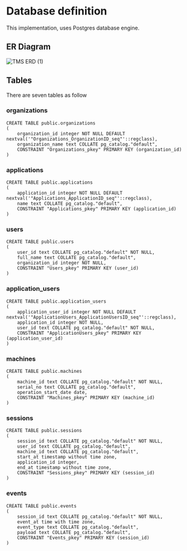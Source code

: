 # Database definition
This implementation, uses Postgres database engine.

## ER Diagram

![TMS ERD (1)](https://user-images.githubusercontent.com/27760160/144751680-ba2ae914-e323-43f8-a515-15f8ad3b155a.png)

## Tables
There are seven tables as follow

### organizations
```
CREATE TABLE public.organizations
(
    organization_id integer NOT NULL DEFAULT nextval('"Organizations_OrganizationID_seq"'::regclass),
    organization_name text COLLATE pg_catalog."default",
    CONSTRAINT "Organizations_pkey" PRIMARY KEY (organization_id)
)
```

### applications
```
CREATE TABLE public.applications
(
    application_id integer NOT NULL DEFAULT nextval('"Applications_ApplicationID_seq"'::regclass),
    name text COLLATE pg_catalog."default",
    CONSTRAINT "Applications_pkey" PRIMARY KEY (application_id)
)
```

### users
```
CREATE TABLE public.users
(
    user_id text COLLATE pg_catalog."default" NOT NULL,
    full_name text COLLATE pg_catalog."default",
    organization_id integer NOT NULL,
    CONSTRAINT "Users_pkey" PRIMARY KEY (user_id)
)
```

### application_users
```
CREATE TABLE public.application_users
(
    application_user_id integer NOT NULL DEFAULT nextval('"ApplicationUsers_ApplicationUsersID_seq"'::regclass),
    application_id integer NOT NULL,
    user_id text COLLATE pg_catalog."default" NOT NULL,
    CONSTRAINT "ApplicationUsers_pkey" PRIMARY KEY (application_user_id)
)
```

### machines
```
CREATE TABLE public.machines
(
    machine_id text COLLATE pg_catalog."default" NOT NULL,
    serial_no text COLLATE pg_catalog."default",
    operation_start_date date,
    CONSTRAINT "Machines_pkey" PRIMARY KEY (machine_id)
)
``` 

### sessions
```
CREATE TABLE public.sessions
(
    session_id text COLLATE pg_catalog."default" NOT NULL,
    user_id text COLLATE pg_catalog."default",
    machine_id text COLLATE pg_catalog."default",
    start_at timestamp without time zone,
    application_id integer,
    end_at timestamp without time zone,
    CONSTRAINT "Sessions_pkey" PRIMARY KEY (session_id)
)
```

### events
```
CREATE TABLE public.events
(
    session_id text COLLATE pg_catalog."default" NOT NULL,
    event_at time with time zone,
    event_type text COLLATE pg_catalog."default",
    payload text COLLATE pg_catalog."default",
    CONSTRAINT "Events_pkey" PRIMARY KEY (session_id)
)
```

